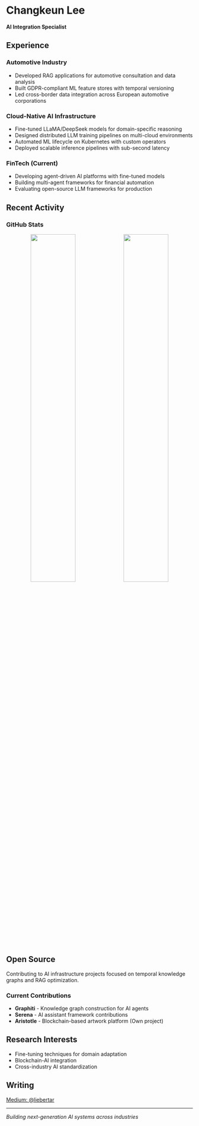 # Changkeun Lee

**AI Integration Specialist**

## Experience

### Automotive Industry
- Developed RAG applications for automotive consultation and data analysis
- Built GDPR-compliant ML feature stores with temporal versioning
- Led cross-border data integration across European automotive corporations

### Cloud-Native AI Infrastructure
- Fine-tuned LLaMA/DeepSeek models for domain-specific reasoning
- Designed distributed LLM training pipelines on multi-cloud environments
- Automated ML lifecycle on Kubernetes with custom operators
- Deployed scalable inference pipelines with sub-second latency

### FinTech (Current)
- Developing agent-driven AI platforms with fine-tuned models
- Building multi-agent frameworks for financial automation
- Evaluating open-source LLM frameworks for production

## Recent Activity

<!--START_SECTION:activity-->
<!--END_SECTION:activity-->

### GitHub Stats
<p align="center">
  <img width="49%" src="https://github-readme-stats.vercel.app/api?username=liebertar&show_icons=true&theme=dark&hide_border=true&include_all_commits=true&count_private=true" />
  <img width="49%" src="https://github-readme-stats.vercel.app/api/top-langs/?username=liebertar&layout=compact&theme=dark&hide_border=true&langs_count=3" />
</p>

## Open Source
Contributing to AI infrastructure projects focused on temporal knowledge graphs and RAG optimization.

### Current Contributions
- **Graphiti** - Knowledge graph construction for AI agents
- **Serena** - AI assistant framework contributions
- **Aristotle** - Blockchain-based artwork platform (Own project)

## Research Interests
- Fine-tuning techniques for domain adaptation
- Blockchain-AI integration
- Cross-industry AI standardization

## Writing
[Medium: @liebertar](https://medium.com/@liebertar)

---
*Building next-generation AI systems across industries*